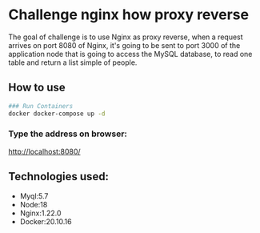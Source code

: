
# Challenge nginx how proxy reverse
The goal of challenge is to use Nginx as proxy reverse, when a request arrives on port 8080 of Nginx, it's going to be sent to port 3000 of the application node that is going to access the MySQL database, to read one table and return a list simple of people.

## How to use
```sh
### Run Containers
docker docker-compose up -d
```
### Type the address on browser:
[http://localhost:8080/](http://localhost:8080/)

## Technologies used:
 - Myql:5.7
 - Node:18
 - Nginx:1.22.0
 - Docker:20.10.16